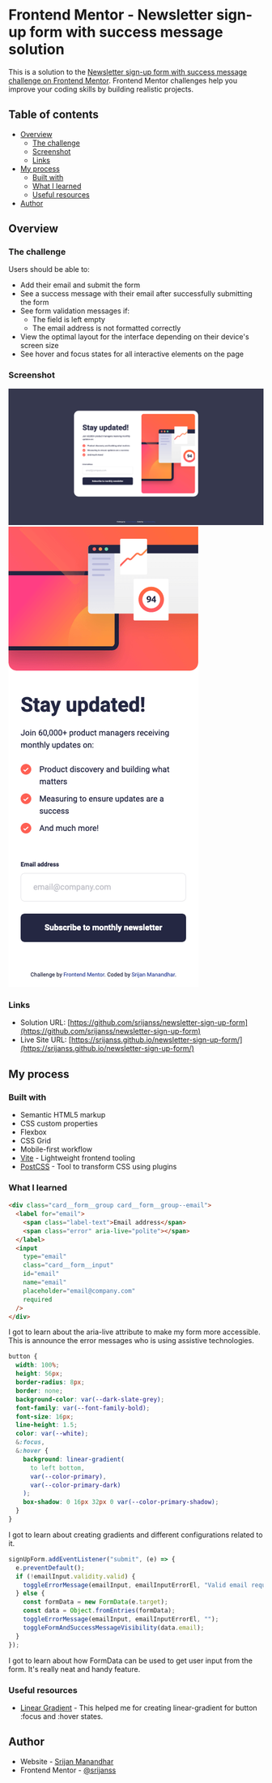 # Frontend Mentor - Newsletter sign-up form with success message solution

This is a solution to the [Newsletter sign-up form with success message challenge on Frontend Mentor](https://www.frontendmentor.io/challenges/newsletter-signup-form-with-success-message-3FC1AZbNrv). Frontend Mentor challenges help you improve your coding skills by building realistic projects.

## Table of contents

- [Overview](#overview)
  - [The challenge](#the-challenge)
  - [Screenshot](#screenshot)
  - [Links](#links)
- [My process](#my-process)
  - [Built with](#built-with)
  - [What I learned](#what-i-learned)
  - [Useful resources](#useful-resources)
- [Author](#author)

## Overview

### The challenge

Users should be able to:

- Add their email and submit the form
- See a success message with their email after successfully submitting the form
- See form validation messages if:
  - The field is left empty
  - The email address is not formatted correctly
- View the optimal layout for the interface depending on their device's screen size
- See hover and focus states for all interactive elements on the page

### Screenshot

![](./assets/images/desktop-screenshot.png)
![](./assets/images/mobile-screenshot.png)

### Links

- Solution URL: [https://github.com/srijanss/newsletter-sign-up-form](https://github.com/srijanss/newsletter-sign-up-form)
- Live Site URL: [https://srijanss.github.io/newsletter-sign-up-form/](https://srijanss.github.io/newsletter-sign-up-form/)

## My process

### Built with

- Semantic HTML5 markup
- CSS custom properties
- Flexbox
- CSS Grid
- Mobile-first workflow
- [Vite](https://vitejs.dev/) - Lightweight frontend tooling
- [PostCSS](https://postcss.org/) - Tool to transform CSS using plugins

### What I learned

```html
<div class="card__form__group card__form__group--email">
  <label for="email">
    <span class="label-text">Email address</span>
    <span class="error" aria-live="polite"></span>
  </label>
  <input
    type="email"
    class="card__form__input"
    id="email"
    name="email"
    placeholder="email@company.com"
    required
  />
</div>
```

I got to learn about the aria-live attribute to make my form more accessible. This is announce the error messages who is using assistive technologies.

```css
button {
  width: 100%;
  height: 56px;
  border-radius: 8px;
  border: none;
  background-color: var(--dark-slate-grey);
  font-family: var(--font-family-bold);
  font-size: 16px;
  line-height: 1.5;
  color: var(--white);
  &:focus,
  &:hover {
    background: linear-gradient(
      to left bottom,
      var(--color-primary),
      var(--color-primary-dark)
    );
    box-shadow: 0 16px 32px 0 var(--color-primary-shadow);
  }
}
```

I got to learn about creating gradients and different configurations related to it.

```js
signUpForm.addEventListener("submit", (e) => {
  e.preventDefault();
  if (!emailInput.validity.valid) {
    toggleErrorMessage(emailInput, emailInputErrorEl, "Valid email required");
  } else {
    const formData = new FormData(e.target);
    const data = Object.fromEntries(formData);
    toggleErrorMessage(emailInput, emailInputErrorEl, "");
    toggleFormAndSuccessMessageVisibility(data.email);
  }
});
```

I got to learn about how FormData can be used to get user input from the form. It's really neat and handy feature.

### Useful resources

- [Linear Gradient](https://developer.mozilla.org/en-US/docs/Web/CSS/gradient/linear-gradient) - This helped me for creating linear-gradient for button :focus and :hover states.

## Author

- Website - [Srijan Manandhar](https://github.com/srijanss)
- Frontend Mentor - [@srijanss](https://www.frontendmentor.io/profile/srijanss)
